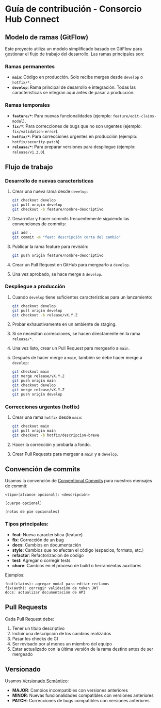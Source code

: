 # Guía de contribución - Consorcio Hub Connect

## Modelo de ramas (GitFlow)

Este proyecto utiliza un modelo simplificado basado en GitFlow para gestionar el flujo de trabajo del desarrollo. Las ramas principales son:

### Ramas permanentes

- **`main`**: Código en producción. Solo recibe merges desde `develop` o `hotfix/*`.
- **`develop`**: Rama principal de desarrollo e integración. Todas las características se integran aquí antes de pasar a producción.

### Ramas temporales

- **`feature/*`**: Para nuevas funcionalidades (ejemplo: `feature/edit-claims-modal`).
- **`fix/*`**: Para correcciones de bugs que no son urgentes (ejemplo: `fix/validation-error`).
- **`hotfix/*`**: Para correcciones urgentes en producción (ejemplo: `hotfix/security-patch`).
- **`release/*`**: Para preparar versiones para despliegue (ejemplo: `release/v1.2.0`).

## Flujo de trabajo

### Desarrollo de nuevas características

1. Crear una nueva rama desde `develop`:
   ```bash
   git checkout develop
   git pull origin develop
   git checkout -b feature/nombre-descriptivo
   ```

2. Desarrollar y hacer commits frecuentemente siguiendo las convenciones de commits:
   ```bash
   git add .
   git commit -m "feat: descripción corta del cambio"
   ```

3. Publicar la rama feature para revisión:
   ```bash
   git push origin feature/nombre-descriptivo
   ```

4. Crear un Pull Request en GitHub para mergearlo a `develop`.
5. Una vez aprobado, se hace merge a `develop`.

### Despliegue a producción

1. Cuando `develop` tiene suficientes características para un lanzamiento:
   ```bash
   git checkout develop
   git pull origin develop
   git checkout -b release/vX.Y.Z
   ```

2. Probar exhaustivamente en un ambiente de staging.
3. Si se necesitan correcciones, se hacen directamente en la rama `release/*`.
4. Una vez listo, crear un Pull Request para mergearlo a `main`.
5. Después de hacer merge a `main`, también se debe hacer merge a `develop`:
   ```bash
   git checkout main
   git merge release/vX.Y.Z
   git push origin main
   git checkout develop
   git merge release/vX.Y.Z
   git push origin develop
   ```

### Correcciones urgentes (hotfix)

1. Crear una rama `hotfix` desde `main`:
   ```bash
   git checkout main
   git pull origin main
   git checkout -b hotfix/descripcion-breve
   ```

2. Hacer la corrección y probarla a fondo.
3. Crear Pull Requests para mergear a `main` y a `develop`.

## Convención de commits

Usamos la convención de [Conventional Commits](https://www.conventionalcommits.org/) para nuestros mensajes de commit:

```
<tipo>[alcance opcional]: <descripción>

[cuerpo opcional]

[notas de pie opcionales]
```

### Tipos principales:

- **feat**: Nueva característica (feature)
- **fix**: Corrección de un bug
- **docs**: Cambios en documentación
- **style**: Cambios que no afectan el código (espacios, formato, etc.)
- **refactor**: Refactorización de código
- **test**: Agregar o corregir tests
- **chore**: Cambios en el proceso de build o herramientas auxiliares

Ejemplos:
```
feat(claims): agregar modal para editar reclamos
fix(auth): corregir validación de token JWT
docs: actualizar documentación de API
```

## Pull Requests

Cada Pull Request debe:

1. Tener un título descriptivo
2. Incluir una descripción de los cambios realizados
3. Pasar los checks de CI
4. Ser revisado por al menos un miembro del equipo
5. Estar actualizado con la última versión de la rama destino antes de ser mergeado

## Versionado

Usamos [Versionado Semántico](https://semver.org/):

- **MAJOR**: Cambios incompatibles con versiones anteriores
- **MINOR**: Nuevas funcionalidades compatibles con versiones anteriores
- **PATCH**: Correcciones de bugs compatibles con versiones anteriores
